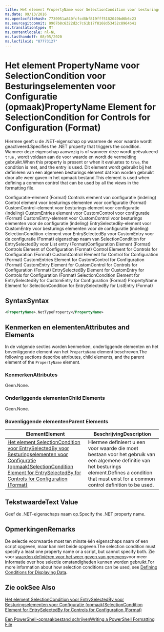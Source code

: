 ```yaml
---
title: Het element PropertyName voor SelectionCondition voor besturings elementen voor configuratie (indeling) | Microsoft Docs
ms.date: 09/13/2016
ms.openlocfilehash: 7730951a840fcfcd8bf819fff5182049bd6b6c23
ms.sourcegitcommit: 0907b8c6322d2c7c61b17f8168d53452c8964b41
ms.translationtype: MT
ms.contentlocale: nl-NL
ms.lasthandoff: 08/05/2020
ms.locfileid: "87773127"
---
```

# <a name="propertyname-element-for-selectioncondition-for-controls-for-configuration-format"></a><span data-ttu-id="b9742-102">Het element PropertyName voor SelectionCondition voor Besturingselementen voor Configuratie (opmaak)</span><span class="sxs-lookup"><span data-stu-id="b9742-102">PropertyName Element for SelectionCondition for Controls for Configuration (Format)</span></span>

<span data-ttu-id="b9742-103">Hiermee geeft u de .NET-eigenschap op waarmee de voor waarde wordt geactiveerd.</span><span class="sxs-lookup"><span data-stu-id="b9742-103">Specifies the .NET property that triggers the condition.</span></span> <span data-ttu-id="b9742-104">Wanneer deze eigenschap aanwezig is of wanneer deze wordt geëvalueerd `true` , wordt voldaan aan de voor waarde en wordt de vermelding gebruikt.</span><span class="sxs-lookup"><span data-stu-id="b9742-104">When this property is present or when it evaluates to `true`, the condition is met, and the entry is used.</span></span> <span data-ttu-id="b9742-105">Dit element wordt gebruikt bij het definiëren van een algemeen besturings element dat kan worden gebruikt door alle weer gaven in het opmaak bestand.</span><span class="sxs-lookup"><span data-stu-id="b9742-105">This element is used when defining a common control that can be used by all the views in the formatting file.</span></span>

<span data-ttu-id="b9742-106">Configuratie-element (Format) Controls element van configuratie (indeling) Control element voor besturings elementen voor configuratie (Format) CustomControl-element voor besturings element voor configuratie (indeling) CustomEntries element voor CustomControl voor configuratie (Format) CustomEntry-element voor CustomControl voor besturings elementen voor de configuratie (indeling) EntrySelectedBy-element voor CustomEntry voor besturings elementen voor de configuratie (indeling) SelectionCondition-element voor EntrySelectedBy voor CustomEntry voor de configuratie (Format) eigenschap naam van SelectionCondition for EntrySelectedBy voor List entry (Format)</span><span class="sxs-lookup"><span data-stu-id="b9742-106">Configuration Element (Format) Controls Element of Configuration (Format) Control Element for Controls for Configuration (Format) CustomControl Element for Control for Configuration (Format) CustomEntries Element for CustomControl for Configuration (Format) CustomEntry Element for CustomControl for Controls for Configuration (Format) EntrySelectedBy Element for CustomEntry for Controls for Configuration (Format) SelectionCondition Element for EntrySelectedBy for CustomEntry for Configuration (Format) PropertyName Element for SelectionCondition for EntrySelectedBy for ListEntry (Format)</span></span>

## <a name="syntax"></a><span data-ttu-id="b9742-107">Syntax</span><span class="sxs-lookup"><span data-stu-id="b9742-107">Syntax</span></span>

```xml
<PropertyName>.NetTypeProperty</PropertyName>
```

## <a name="attributes-and-elements"></a><span data-ttu-id="b9742-108">Kenmerken en elementen</span><span class="sxs-lookup"><span data-stu-id="b9742-108">Attributes and Elements</span></span>

<span data-ttu-id="b9742-109">In de volgende secties worden kenmerken, onderliggende elementen en het bovenliggende element van het `PropertyName` element beschreven.</span><span class="sxs-lookup"><span data-stu-id="b9742-109">The following sections describe attributes, child elements, and the parent element of the `PropertyName` element.</span></span>

### <a name="attributes"></a><span data-ttu-id="b9742-110">Kenmerken</span><span class="sxs-lookup"><span data-stu-id="b9742-110">Attributes</span></span>

<span data-ttu-id="b9742-111">Geen.</span><span class="sxs-lookup"><span data-stu-id="b9742-111">None.</span></span>

### <a name="child-elements"></a><span data-ttu-id="b9742-112">Onderliggende elementen</span><span class="sxs-lookup"><span data-stu-id="b9742-112">Child Elements</span></span>

<span data-ttu-id="b9742-113">Geen.</span><span class="sxs-lookup"><span data-stu-id="b9742-113">None.</span></span>

### <a name="parent-elements"></a><span data-ttu-id="b9742-114">Bovenliggende elementen</span><span class="sxs-lookup"><span data-stu-id="b9742-114">Parent Elements</span></span>

|<span data-ttu-id="b9742-115">Element</span><span class="sxs-lookup"><span data-stu-id="b9742-115">Element</span></span>|<span data-ttu-id="b9742-116">Beschrijving</span><span class="sxs-lookup"><span data-stu-id="b9742-116">Description</span></span>|
|-------------|-----------------|
|[<span data-ttu-id="b9742-117">Het element SelectionCondition voor EntrySelectedBy voor Besturingselementen voor Configuratie (opmaak)</span><span class="sxs-lookup"><span data-stu-id="b9742-117">SelectionCondition Element for EntrySelectedBy for Controls for Configuration (Format)</span></span>](./selectioncondition-element-for-entryselectedby-for-controls-for-configuration-format.md)|<span data-ttu-id="b9742-118">Hiermee definieert u een voor waarde die moet bestaan voor het gebruik van een algemene definitie van het besturings element.</span><span class="sxs-lookup"><span data-stu-id="b9742-118">Defines a condition that must exist for a common control definition to be used.</span></span>|

## <a name="text-value"></a><span data-ttu-id="b9742-119">Tekstwaarde</span><span class="sxs-lookup"><span data-stu-id="b9742-119">Text Value</span></span>

<span data-ttu-id="b9742-120">Geef de .NET-eigenschaps naam op.</span><span class="sxs-lookup"><span data-stu-id="b9742-120">Specify the .NET property name.</span></span>

## <a name="remarks"></a><span data-ttu-id="b9742-121">Opmerkingen</span><span class="sxs-lookup"><span data-stu-id="b9742-121">Remarks</span></span>

<span data-ttu-id="b9742-122">De selectie voorwaarde moet ten minste één eigenschaps naam of een script opgeven, maar kan niet beide opgeven.</span><span class="sxs-lookup"><span data-stu-id="b9742-122">The selection condition must specify a least one property name or a script, but cannot specify both.</span></span> <span data-ttu-id="b9742-123">Zie voor [waarden definiëren voor het weer geven van gegevens](./defining-conditions-for-displaying-data.md)voor meer informatie over hoe selectie omstandigheden kunnen worden gebruikt.</span><span class="sxs-lookup"><span data-stu-id="b9742-123">For more information about how selection conditions can be used, see [Defining Conditions for Displaying Data](./defining-conditions-for-displaying-data.md).</span></span>

## <a name="see-also"></a><span data-ttu-id="b9742-124">Zie ook</span><span class="sxs-lookup"><span data-stu-id="b9742-124">See Also</span></span>

[<span data-ttu-id="b9742-125">Het element SelectionCondition voor EntrySelectedBy voor Besturingselementen voor Configuratie (opmaak)</span><span class="sxs-lookup"><span data-stu-id="b9742-125">SelectionCondition Element for EntrySelectedBy for Controls for Configuration (Format)</span></span>](./selectioncondition-element-for-entryselectedby-for-controls-for-configuration-format.md)

[<span data-ttu-id="b9742-126">Een PowerShell-opmaakbestand schrijven</span><span class="sxs-lookup"><span data-stu-id="b9742-126">Writing a PowerShell Formatting File</span></span>](./writing-a-powershell-formatting-file.md)
